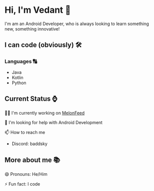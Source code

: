 
# Hi, I'm Vedant 👋
I'm am an Android Developer, who is always looking to learn something new, something innovative!



## I can code (obviously) 🛠
### Languages 🔠
- Java
- Kotlin
- Python


## Current Status ⌚
👩‍💻 I'm currently working on [MelonFeed](instagram.com/melon.feed)

🤔 I'm looking for help with Android Development

📫 How to reach me
- Discord: baddsky

## More about me 📚
😄 Pronouns: He/Him

⚡️ Fun fact: I code
